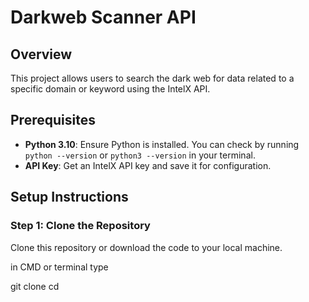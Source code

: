 # Darkweb Scanner API

## Overview
This project allows users to search the dark web for data related to a specific domain or keyword using the IntelX API.

## Prerequisites
- **Python 3.10**: Ensure Python is installed. You can check by running `python --version` or `python3 --version` in your terminal.
- **API Key**: Get an IntelX API key and save it for configuration.

## Setup Instructions

### Step 1: Clone the Repository
Clone this repository or download the code to your local machine.

in CMD or terminal type

git clone <your-repo-url>
cd <your-repo-folder>
